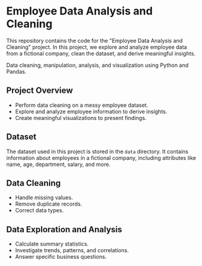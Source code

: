 # Employee Data Analysis and Cleaning

This repository contains the code for the "Employee Data Analysis and Cleaning" project. In this project, we explore and analyze employee data from a fictional company, clean the dataset, and derive meaningful insights.

Data cleaning, manipulation, analysis, and visualization using Python and Pandas.

## Project Overview
- Perform data cleaning on a messy employee dataset.
- Explore and analyze employee information to derive insights.
- Create meaningful visualizations to present findings.

## Dataset
The dataset used in this project is stored in the `data` directory. It contains information about employees in a fictional company, including attributes like name, age, department, salary, and more.

## Data Cleaning
- Handle missing values.
- Remove duplicate records.
- Correct data types.

## Data Exploration and Analysis
- Calculate summary statistics.
- Investigate trends, patterns, and correlations.
- Answer specific business questions.


